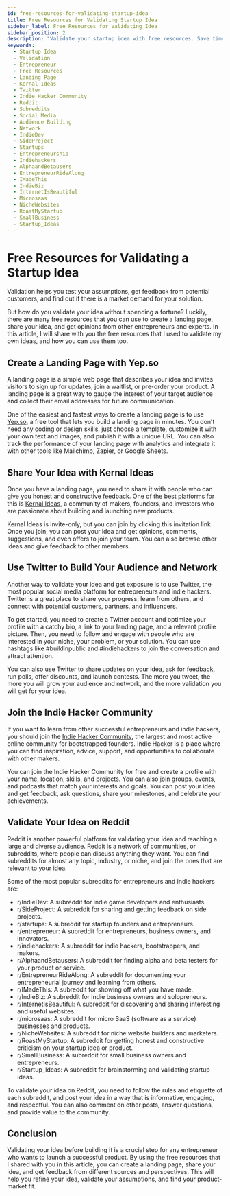 ```yaml
---
id: free-resources-for-validating-startup-idea
title: Free Resources for Validating Startup Idea
sidebar_label: Free Resources for Validating Idea
sidebar_position: 2
description: "Validate your startup idea with free resources. Save time, money, and resources, and focus on the most promising opportunities. Your guide to success!"
keywords:
  - Startup Idea
  - Validation
  - Entrepreneur
  - Free Resources
  - Landing Page
  - Kernal Ideas
  - Twitter
  - Indie Hacker Community
  - Reddit
  - Subreddits
  - Social Media
  - Audience Building
  - Network
  - IndieDev
  - SideProject
  - Startups
  - Entrepreneurship
  - Indiehackers
  - AlphaandBetausers
  - EntrepreneurRideAlong
  - IMadeThis
  - IndieBiz
  - InternetIsBeautiful
  - Microsaas
  - NicheWebsites
  - RoastMyStartup
  - SmallBusiness
  - Startup_Ideas
---
```


# Free Resources for Validating a Startup Idea

Validation helps you test your assumptions, get feedback from potential customers, and find out if there is a market demand for your solution.

But how do you validate your idea without spending a fortune? Luckily, there are many free resources that you can use to create a landing page, share your idea, and get opinions from other entrepreneurs and experts. In this article, I will share with you the free resources that I used to validate my own ideas, and how you can use them too.

## Create a Landing Page with Yep.so

A landing page is a simple web page that describes your idea and invites visitors to sign up for updates, join a waitlist, or pre-order your product. A landing page is a great way to gauge the interest of your target audience and collect their email addresses for future communication.

One of the easiest and fastest ways to create a landing page is to use [Yep.so](https://yep.so/), a free tool that lets you build a landing page in minutes. You don’t need any coding or design skills, just choose a template, customize it with your own text and images, and publish it with a unique URL. You can also track the performance of your landing page with analytics and integrate it with other tools like Mailchimp, Zapier, or Google Sheets.

## Share Your Idea with Kernal Ideas

Once you have a landing page, you need to share it with people who can give you honest and constructive feedback. One of the best platforms for this is [Kernal Ideas](https://kern.al/register?invitecode=DOMENICOGAGLIARDI066841), a community of makers, founders, and investors who are passionate about building and launching new products.

Kernal Ideas is invite-only, but you can join by clicking this invitation link. Once you join, you can post your idea and get opinions, comments, suggestions, and even offers to join your team. You can also browse other ideas and give feedback to other members.

## Use Twitter to Build Your Audience and Network

Another way to validate your idea and get exposure is to use Twitter, the most popular social media platform for entrepreneurs and indie hackers. Twitter is a great place to share your progress, learn from others, and connect with potential customers, partners, and influencers.

To get started, you need to create a Twitter account and optimize your profile with a catchy bio, a link to your landing page, and a relevant profile picture. Then, you need to follow and engage with people who are interested in your niche, your problem, or your solution. You can use hashtags like #buildinpublic and #indiehackers to join the conversation and attract attention.

You can also use Twitter to share updates on your idea, ask for feedback, run polls, offer discounts, and launch contests. The more you tweet, the more you will grow your audience and network, and the more validation you will get for your idea.

## Join the Indie Hacker Community

If you want to learn from other successful entrepreneurs and indie hackers, you should join the [Indie Hacker Community](https://www.indiehackers.com/), the largest and most active online community for bootstrapped founders. Indie Hacker is a place where you can find inspiration, advice, support, and opportunities to collaborate with other makers.

You can join the Indie Hacker Community for free and create a profile with your name, location, skills, and projects. You can also join groups, events, and podcasts that match your interests and goals. You can post your idea and get feedback, ask questions, share your milestones, and celebrate your achievements.

## Validate Your Idea on Reddit

Reddit is another powerful platform for validating your idea and reaching a large and diverse audience. Reddit is a network of communities, or subreddits, where people can discuss anything they want. You can find subreddits for almost any topic, industry, or niche, and join the ones that are relevant to your idea.

Some of the most popular subreddits for entrepreneurs and indie hackers are:

- r/IndieDev: A subreddit for indie game developers and enthusiasts.
- r/SideProject: A subreddit for sharing and getting feedback on side projects.
- r/startups: A subreddit for startup founders and entrepreneurs.
- r/entrepreneur: A subreddit for entrepreneurs, business owners, and innovators.
- r/indiehackers: A subreddit for indie hackers, bootstrappers, and makers.
- r/AlphaandBetausers: A subreddit for finding alpha and beta testers for your product or service.
- r/EntrepreneurRideAlong: A subreddit for documenting your entrepreneurial journey and learning from others.
- r/IMadeThis: A subreddit for showing off what you have made.
- r/IndieBiz: A subreddit for indie business owners and solopreneurs.
- r/InternetIsBeautiful: A subreddit for discovering and sharing interesting and useful websites.
- r/microsaas: A subreddit for micro SaaS (software as a service) businesses and products.
- r/NicheWebsites: A subreddit for niche website builders and marketers.
- r/RoastMyStartup: A subreddit for getting honest and constructive criticism on your startup idea or product.
- r/SmallBusiness: A subreddit for small business owners and entrepreneurs.
- r/Startup_Ideas: A subreddit for brainstorming and validating startup ideas.

To validate your idea on Reddit, you need to follow the rules and etiquette of each subreddit, and post your idea in a way that is informative, engaging, and respectful. You can also comment on other posts, answer questions, and provide value to the community.

## Conclusion

Validating your idea before building it is a crucial step for any entrepreneur who wants to launch a successful product. By using the free resources that I shared with you in this article, you can create a landing page, share your idea, and get feedback from different sources and perspectives. This will help you refine your idea, validate your assumptions, and find your product-market fit.
